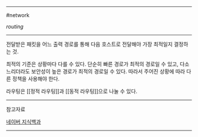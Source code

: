
---

#network 

*routing*

---

전달받은 패킷을 어느 출력 경로를 통해 다음 호스트로 전달해야 가장 최적일지 결정하는 것.

최적의 기준은 상황마다 다를 수 있다. 단순히 빠른 경로가 최적의 경로일 수 있고, 다소 느리더라도 보안성이 높은 경로가 최적의 경로일 수 있다. 따라서 주어진 상황에 따라 다른 정책을 사용해야 한다.

라우팅은 [[정적 라우팅]]과 [[동적 라우팅]]으로 나눌 수 있다.

---

참고자료

[네이버 지식백과](https://terms.naver.com/entry.naver?docId=2271886&cid=51207&categoryId=51207)

---